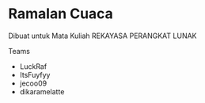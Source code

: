 # Ramalan Cuaca

Dibuat untuk
Mata Kuliah REKAYASA PERANGKAT LUNAK



Teams
- LuckRaf
- ItsFuyfyy
- jecoo09
- dikaramelatte